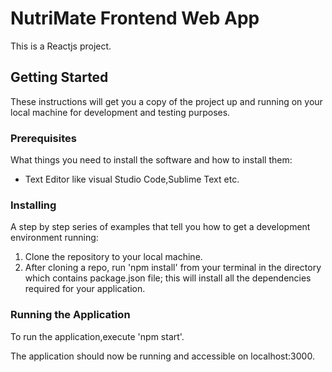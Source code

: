 # NutriMate Frontend Web App

This is a Reactjs project.

## Getting Started

These instructions will get you a copy of the project up and running on your local machine for development and testing purposes.

### Prerequisites

What things you need to install the software and how to install them:

- Text Editor like visual Studio Code,Sublime Text etc.


### Installing

A step by step series of examples that tell you how to get a development environment running:

1. Clone the repository to your local machine.
2. After cloning a repo, run 'npm install' from your terminal in the directory which contains package.json file; this will install all the dependencies required for your application.

### Running the Application

To run the application,execute 'npm start'.
   

The application should now be running and accessible on localhost:3000.








